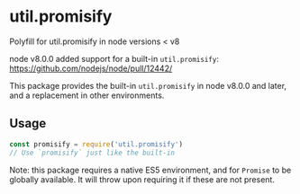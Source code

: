 # util.promisify
Polyfill for util.promisify in node versions &lt; v8

node v8.0.0 added support for a built-in `util.promisify`: https://github.com/nodejs/node/pull/12442/

This package provides the built-in `util.promisify` in node v8.0.0 and later, and a replacement in other environments.

## Usage

```js
const promisify = require('util.promisify')
// Use `promisify` just like the built-in
```

Note: this package requires a native ES5 environment, and for `Promise` to be globally available. It will throw upon requiring it if these are not present.
